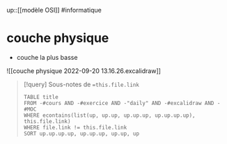 up::[[modèle OSI]]
#informatique 
# couche physique

 - couche la plus basse

![[couche physique 2022-09-20 13.16.26.excalidraw]]


> [!query] Sous-notes de `=this.file.link`
> ```dataview
> TABLE title
> FROM -#cours AND -#exercice AND -"daily" AND -#excalidraw AND -#MOC
> WHERE econtains(list(up, up.up, up.up.up, up.up.up.up), this.file.link)
> WHERE file.link != this.file.link
> SORT up.up.up.up, up.up.up, up.up, up
> ```